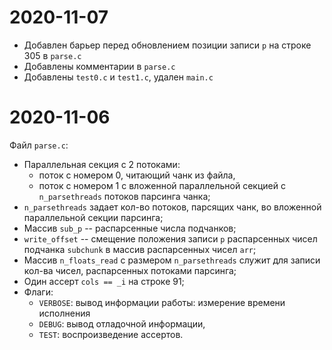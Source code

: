 # 2020-11-07

- Добавлен барьер перед обновлением позиции записи `p` на строке 305 в `parse.c`
- Добавлены комментарии в `parse.c`
- Добавлены `test0.c` и `test1.c`, удален `main.c`


# 2020-11-06

Файл `parse.c`:
- Параллельная секция с 2 потоками:
  - поток с номером 0, читающий чанк из файла,
  - поток с номером 1 с вложенной параллельной секцией с `n_parsethreads` потоков парсинга чанка;
- `n_parsethreads` задает кол-во потоков, парсящих чанк, во вложенной параллельной секции парсинга;
- Массив `sub_p` -- распарсенные числа подчанков;
- `write_offset` -- смещение положения записи `p` распарсенных чисел подчанка `subchunk` в массив распарсенных чисел `arr`;
- Массив `n_floats_read` с размером `n_parsethreads` служит для записи кол-ва чисел, распарсенных потоками парсинга;
- Один ассерт `cols == _i` на строке 91;
- Флаги:
  - `VERBOSE`: вывод информации работы: измерение времени исполнения
  - `DEBUG`: вывод отладочной информации,
  - `TEST`: воспроизведение ассертов.